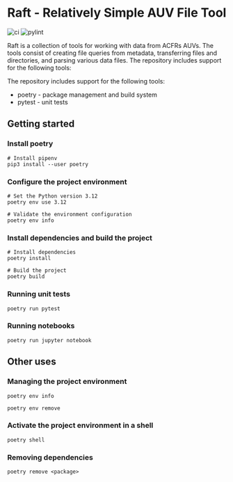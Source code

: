 # Raft - Relatively Simple AUV File Tool

![ci](https://github.com/markvilar/raft/actions/workflows/ci.yml/badge.svg)
![pylint](https://github.com/markvilar/raft/actions/workflows/pylint.yml/badge.svg)

Raft is a collection of tools for working with data from ACFRs AUVs. The
tools consist of creating file queries from metadata, transferring files and 
directories, and parsing various data files. The repository includes support 
for the following tools:

The repository includes support for the following tools:
* poetry - package management and build system
* pytest - unit tests


## Getting started

### Install poetry

```shell
# Install pipenv
pip3 install --user poetry
```

### Configure the project environment

```shell
# Set the Python version 3.12
poetry env use 3.12

# Validate the environment configuration
poetry env info
```

### Install dependencies and build the project

```shell
# Install dependencies
poetry install

# Build the project
poetry build
```

### Running unit tests

```shell
poetry run pytest
```

### Running notebooks

```shell
poetry run jupyter notebook
```


## Other uses

### Managing the project environment

```shell
poetry env info
```

```shell
poetry env remove
```

### Activate the project environment in a shell

```shell
poetry shell
```

### Removing dependencies

```shell
poetry remove <package>
```

